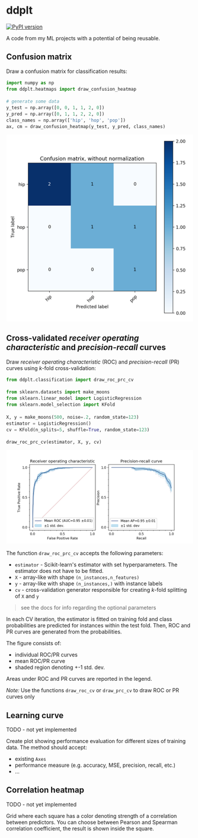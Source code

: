 # ddplt

[![PyPI version](https://badge.fury.io/py/ddplt.svg)](https://badge.fury.io/py/ddplt)

A code from my ML projects with a potential of being reusable.


## Confusion matrix

Draw a confusion matrix for classification results:
```python
import numpy as np
from ddplt.heatmaps import draw_confusion_heatmap

# generate some data 
y_test = np.array([0, 0, 1, 1, 2, 0])
y_pred = np.array([0, 1, 1, 2, 2, 0])
class_names = np.array(['hip', 'hop', 'pop'])
ax, cm = draw_confusion_heatmap(y_test, y_pred, class_names)
```
![conf_matrix](img/cm_hip_hop_pop.png)

## Cross-validated *receiver operating characteristic* and *precision-recall* curves

Draw *receiver operating characteristic* (ROC) and *precision-recall* (PR) curves using *k*-fold cross-validation:
```python
from ddplt.classification import draw_roc_prc_cv

from sklearn.datasets import make_moons
from sklearn.linear_model import LogisticRegression
from sklearn.model_selection import KFold

X, y = make_moons(500, noise=.2, random_state=123)
estimator = LogisticRegression()
cv = KFold(n_splits=5, shuffle=True, random_state=123)

draw_roc_prc_cv(estimator, X, y, cv)
```
![roc_prc_cv](img/roc_prc_cv.png)


The function `draw_roc_prc_cv` accepts the following parameters:
- `estimator` - Scikit-learn's estimator with set hyperparameters. The estimator does not have to be fitted.
- `X` - array-like with shape `(n_instances,n_features)`
- `y` - array-like with shape `(n_instances,)` with instance labels
- `cv` - cross-validation generator responsible for creating *k*-fold splitting of `X` and `y`
> see the docs for info regarding the optional parameters

In each CV iteration, the estimator is fitted on training fold and class probabilities are predicted for instances 
within the test fold. Then, ROC and PR curves are generated from the probabilities.

The figure consists of:
- individual ROC/PR curves
- mean ROC/PR curve
- shaded region denoting +-1 std. dev.

Areas under ROC and PR curves are reported in the legend.

*Note:* Use the functions `draw_roc_cv` or `draw_prc_cv` to draw ROC or PR curves only 

## Learning curve

TODO - not yet implemented

Create plot showing performance evaluation for different sizes of training data. The method should accept: 
- existing `Axes`
- performance measure (e.g. accuracy, MSE, precision, recall, etc.)
- ...

## Correlation heatmap

TODO - not yet implemented

Grid where each square has a color denoting strength of a correlation between predictors. You can choose between Pearson and Spearman correlation coefficient, the result is shown inside the square. 

